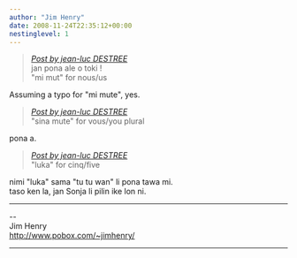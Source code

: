 ```yaml
---
author: "Jim Henry"
date: 2008-11-24T22:35:12+00:00
nestinglevel: 1
---
```

> [_Post by jean-luc DESTREE_](/8IPQj10e/unknown#post1)  
> jan pona ale o toki !  
> "mi mut" for nous/us  
> 

Assuming a typo for "mi mute", yes.  

> [_Post by jean-luc DESTREE_](/8IPQj10e/unknown#post1)  
> "sina mute" for vous/you plural  
> 

pona a.  

> [_Post by jean-luc DESTREE_](/8IPQj10e/unknown#post1)  
> "luka" for cinq/five  
> 

nimi "luka" sama "tu tu wan" li pona tawa mi.  
taso ken la, jan Sonja li pilin ike lon ni.  

***

\--  
Jim Henry  
http://www.pobox.com/~jimhenry/  


***